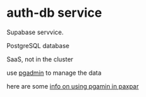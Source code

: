# auth-db service

Supabase servvice.

PostgreSQL database

SaaS, not in the cluster

use [pgadmin](https://www.pgadmin.org/download/pgadmin-4-apt/) to manage the data

here are some [info on using pgamin in paxpar](/docs/services/perm/pgadmin/)
